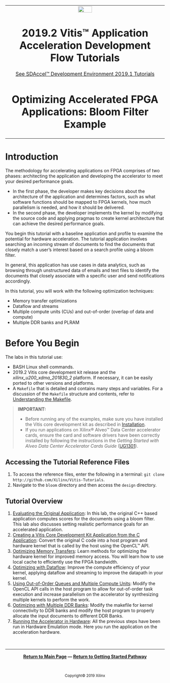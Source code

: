 ﻿
<table>
 <tr>
   <td align="center"><img src="https://www.xilinx.com/content/dam/xilinx/imgs/press/media-kits/corporate/xilinx-logo.png" width="30%"/><h1>2019.2 Vitis™ Application Acceleration Development Flow Tutorials</h1>
   <a href="https://github.com/Xilinx/SDAccel-Tutorials/branches/all">See SDAccel™ Development Environment 2019.1 Tutorials</a>
   </td>
 </tr>
 <tr>
 <td align="center"><h1>Optimizing Accelerated FPGA Applications: Bloom Filter Example
 </td>
 </tr>
</table>

# Introduction

The methodology for accelerating applications on FPGA comprises of two phases: architecting the application and developing the accelerator to meet your desired performance goals.

* In the first phase, the developer makes key decisions about the architecture of the application and determines factors, such as what software functions should be mapped to FPGA kernels, how much parallelism is needed, and how it should be delivered.
* In the second phase, the developer implements the kernel by modifying the source code and applying pragmas to create kernel architecture that can achieve the desired performance goals.

You begin this tutorial with a baseline application and profile to examine the potential for hardware acceleration. The tutorial application involves searching an incoming stream of documents to find the documents that closely match a user’s interest based on a search profile using a bloom filter.

In general, this application has use cases in data analytics, such as browsing through unstructured data of emails and text files to identify the documents that closely associate with a specific user and send notifications accordingly.

In this tutorial, you will work with the following optimization techniques:

* Memory transfer optimizations
* Dataflow and streams
* Multiple compute units (CUs) and out-of-order (overlap of data and compute)
* Multiple DDR banks and PLRAM

# Before You Begin

The labs in this tutorial use:

* BASH Linux shell commands.
* 2019.2 Vitis core development kit release and the *xilinx_u200_xdma_201830_2* platform. If necessary, it can be easily ported to other versions and platforms.
* A `Makefile` that is detailed and contains many steps and variables. For a discussion of the `Makefile` structure and contents, refer to [Understanding the Makefile](./HowToRunTutorial.md).

>**IMPORTANT:**  
>
> * Before running any of the examples, make sure you have installed the Vitis core development kit as described in [Installation](https://www.xilinx.com/html_docs/xilinx2019_2/vitis_doc/vhc1571429852245.html).
>* If you run applications on Xilinx® Alveo™ Data Center accelerator cards, ensure the card and software drivers have been correctly installed by following the instructions in the *Getting Started with Alveo Data Center Accelerator Cards Guide* ([UG1301](https://www.xilinx.com/support/documentation/boards_and_kits/accelerator-cards/ug1301-getting-started-guide-alveo-accelerator-cards.pdf)).

## Accessing the Tutorial Reference Files

1. To access the reference files, enter the following in a terminal: `git clone http://github.com/Xilinx/Vitis-Tutorials`.
2. Navigate to the `bloom` directory and then access the `design` directory.

## Tutorial Overview

1. [Evaluating the Original Application](original.md): In this lab, the original C++ based application computes scores for the documents using a bloom filter. This lab also discusses setting realistic performance goals for an accelerated application.
2. [Creating a Vitis Core Development Kit Application from the C Application](baseline_fpga.md): Convert the original C code into a host program and hardware kernel that is called by the host using the OpenCL™ API.
3. [Optimizing Memory Transfers](localbuf.md): Learn methods for optimizing the hardware kernel for improved memory access. You will learn how to use local cache to efficiently use the FPGA bandwidth.
4. [Optimizing with Dataflow](dataflow.md): Improve the compute efficiency of your kernel, applying dataflow and streaming to improve the datapath in your kernel.
5. [Using Out-of-Order Queues and Multiple Compute Units](multicu.md): Modify the OpenCL API calls in the host program to allow for out-of-order task execution and increase parallelism on the accelerator by synthesizing multiple kernels to perform the work.
6. [Optimizing with Multiple DDR Banks](multiddr.md): Modify the makefile for kernel connectivity to DDR banks and modify the host program to properly allocate the input documents to different DDR Banks.
7. [Running the Accelerator in Hardware](runningonhardware.md): All the previous steps have been run in Hardware Emulation mode. Here you run the application on the acceleration hardware.
</br>
<hr/>
<p align= center><b><a href="/README.md">Return to Main Page</a> — <a href="/docs/vitis-getting-started/">Return to Getting Started Pathway</a></b></p>
</br>
<p align="center"><sup>Copyright&copy; 2019 Xilinx</sup></p>
